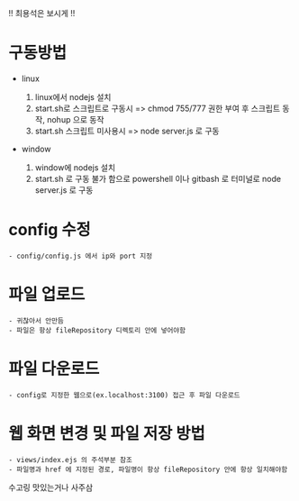 !! 최용석은 보시게 !!

# 구동방법
- linux
    1. linux에서  nodejs 설치
    2. start.sh로 스크립트로 구동시 => chmod 755/777 권한 부여 후 스크립트 동작, nohup 으로 동작
    3. start.sh 스크립트 미사용시 => node server.js 로 구동 

- window
    1. window에 nodejs 설치
    2. start.sh 로 구동 불가 함으로 powershell 이나 gitbash 로 터미널로 node server.js 로 구동

# config 수정
    - config/config.js 에서 ip와 port 지정
    
# 파일 업로드
    - 귀찮아서 안만듬
    - 파일은 항상 fileRepository 디렉토리 안에 넣어야함

# 파일 다운로드 
    - config로 지정한 웹으로(ex.localhost:3100) 접근 후 파일 다운로드

# 웹 화면 변경 및 파일 저장 방법
    - views/index.ejs 의 주석부분 참조
    - 파일명과 href 에 지정된 경로, 파일명이 항상 fileRepository 안에 항상 일치해야함


수고링 맛있는거나 사주삼